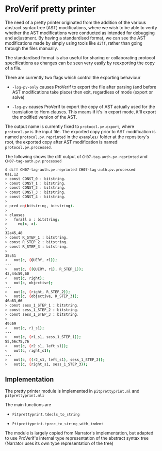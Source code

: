 # ProVerif pretty printer

The need of a pretty printer originated from the addition of the various abstract syntax tree (AST) modifications, where we wish to be able to verify whether the AST modifications were conducted as intended for debugging and adjustment. By having a standardised format, we can see the AST modifications made by simply using tools like `diff`, rather than going through the files manually.

The standardised format is also useful for sharing or collaborating protocol specifications as changes can be seen very easily by reexporting the copy of a file.

There are currently two flags which control the exporting behaviour

- `-log-pv-only` causes ProVerif to export the file after parsing (and before AST modifications take place) then exit, regardless of mode (export or solve)

- `-log-pv` causes ProVerif to export the copy of AST actually used for the translation to Horn clauses. This means if it's in export mode, it'll export the modified version of the AST.

The output name is currently fixed to `protocol.pv.export`, where `protocol.pv` is the input file. The exported copy prior to AST modification is named `protocol.pv.reprinted` in the `examples/` folder at the repository's root, the exported copy after AST modification is named `protocol.pv.processed`.

The following shows the diff output of `CH07-tag-auth.pv.reprinted` and `CH07-tag-auth.pv.processed`

```bash
$ diff CH07-tag-auth.pv.reprinted CH07-tag-auth.pv.processed
0a1,12
> const CONST_0 : bitstring.
> const CONST_1 : bitstring.
> const CONST_2 : bitstring.
> const CONST_3 : bitstring.
> const CONST_4 : bitstring.
> 
> pred eq(bitstring, bitstring).
> 
> clauses
>   forall x : bitstring;
>     eq(x, x).
> 
32a45,48
> const R_STEP_1 : bitstring.
> const R_STEP_2 : bitstring.
> const R_STEP_3 : bitstring.
> 
35c51
<   out(c, (QUERY, r1));
---
>   out(c, ((QUERY, r1), R_STEP_1));
43,44c59,60
<   out(c, right);
<   out(c, objective);
---
>   out(c, (right, R_STEP_2));
>   out(c, (objective, R_STEP_3));
46a63,66
> const sess_1_STEP_1 : bitstring.
> const sess_1_STEP_2 : bitstring.
> const sess_1_STEP_3 : bitstring.
> 
49c69
<   out(c, r1_s1);
---
>   out(c, (r1_s1, sess_1_STEP_1));
55,56c75,76
<   out(c, (r2_s1, left_s1));
<   out(c, right_s1);
---
>   out(c, ((r2_s1, left_s1), sess_1_STEP_2));
>   out(c, (right_s1, sess_1_STEP_3));
```

## Implementation

The pretty printer module is implemented in `pitprettyprint.ml` and `pitprettyprint.mli`

The main functions are

- `Pitprettyprint.tdecls_to_string`

- `Pitprettyprint.tproc_to_string_with_indent`

The module is largely copied from Narrator's implementation, but adapted to use ProVerif's internal type representation of the abstract syntax tree (Narrator uses its own type representation of the tree)
